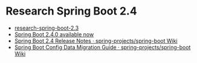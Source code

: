 # Research Spring Boot 2.4
* [research-spring-boot-2.3](https://github.com/kwon37xi/research-spring-boot-2.3)
* [Spring Boot 2.4.0 available now](https://spring.io/blog/2020/11/12/spring-boot-2-4-0-available-now)
* [Spring Boot 2.4 Release Notes · spring-projects/spring-boot Wiki](https://github.com/spring-projects/spring-boot/wiki/Spring-Boot-2.4-Release-Notes)
* [Spring Boot Config Data Migration Guide · spring-projects/spring-boot Wiki](https://github.com/spring-projects/spring-boot/wiki/Spring-Boot-Config-Data-Migration-Guide)